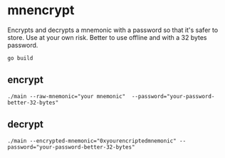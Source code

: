 # mnencrypt
Encrypts and decrypts a mnemonic with a password so that it's safer to store. Use at your own risk. Better to use offline and with a 32 bytes password.

```
go build
```

## encrypt

```
./main --raw-mnemonic="your mnemonic"  --password="your-password-better-32-bytes"
```

## decrypt

```
./main --encrypted-mnemonic="0xyourencriptedmnemonic" --password="your-password-better-32-bytes"
```
